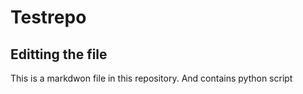 # Testrepo
## Editting the file
This is a markdwon file in this repository.
And contains python script 

